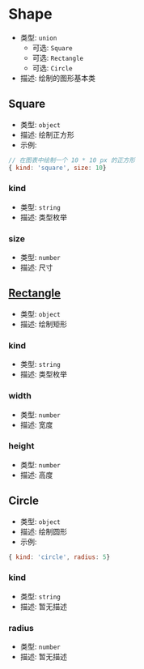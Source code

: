 
# Shape
* 类型: `union`
  * 可选: `Square`
  * 可选: `Rectangle`
  * 可选: `Circle`
* 描述: 绘制的图形基本类

## Square
* 类型: `object`
* 描述: 绘制正方形 
* 示例:
```js
// 在图表中绘制一个 10 * 10 px 的正方形
{ kind: 'square', size: 10} 
```

### kind
* 类型: `string`
* 描述: 类型枚举 

### size
* 类型: `number`
* 描述: 尺寸 

## [Rectangle](#Rectangle)
* 类型: `object`
* 描述: 绘制矩形 

### kind
* 类型: `string`
* 描述: 类型枚举 

### width
* 类型: `number`
* 描述: 宽度 

### height
* 类型: `number`
* 描述: 高度 

## Circle
* 类型: `object`
* 描述: 绘制圆形 
* 示例:
```js
{ kind: 'circle', radius: 5} 
```

### kind
* 类型: `string`
* 描述: 暂无描述 

### radius
* 类型: `number`
* 描述: 暂无描述 
 